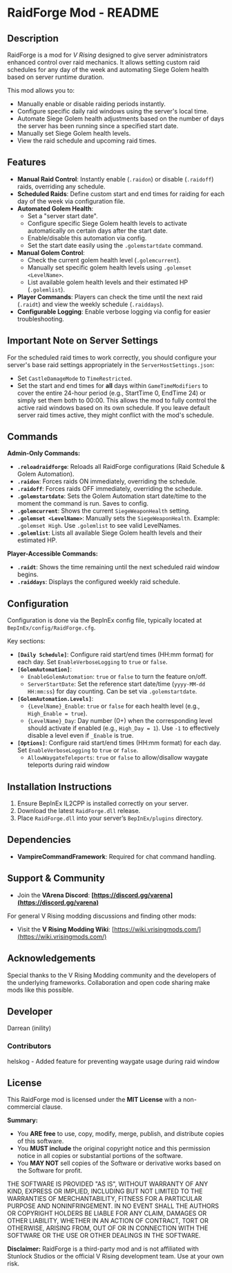 # RaidForge Mod - README

## Description
RaidForge is a mod for *V Rising* designed to give server administrators enhanced control over raid mechanics. It allows setting custom raid schedules for any day of the week and automating Siege Golem health based on server runtime duration.

This mod allows you to:
- Manually enable or disable raiding periods instantly.
- Configure specific daily raid windows using the server's local time.
- Automate Siege Golem health adjustments based on the number of days the server has been running since a specified start date.
- Manually set Siege Golem health levels.
- View the raid schedule and upcoming raid times.

## Features
- **Manual Raid Control**: Instantly enable (`.raidon`) or disable (`.raidoff`) raids, overriding any schedule.
- **Scheduled Raids**: Define custom start and end times for raiding for each day of the week via configuration file.
- **Automated Golem Health**:
    - Set a "server start date".
    - Configure specific Siege Golem health levels to activate automatically on certain days after the start date.
    - Enable/disable this automation via config.
    - Set the start date easily using the `.golemstartdate` command.
- **Manual Golem Control**:
    - Check the current golem health level (`.golemcurrent`).
    - Manually set specific golem health levels using `.golemset <LevelName>`.
    - List available golem health levels and their estimated HP (`.golemlist`).
- **Player Commands**: Players can check the time until the next raid (`.raidt`) and view the weekly schedule (`.raiddays`).
- **Configurable Logging**: Enable verbose logging via config for easier troubleshooting.

## Important Note on Server Settings
For the scheduled raid times to work correctly, you should configure your server's base raid settings appropriately in the `ServerHostSettings.json`:
- Set `CastleDamageMode` to `TimeRestricted`.
- Set the start and end times for **all** days within `GameTimeModifiers` to cover the entire 24-hour period (e.g., StartTime 0, EndTime 24) or simply set them both to 00:00. This allows the mod to fully control the active raid windows based on its own schedule. If you leave default server raid times active, they might conflict with the mod's schedule.

## Commands


**Admin-Only Commands:**
- **`.reloadraidforge`**: Reloads all RaidForge configurations (Raid Schedule & Golem Automation).
- **`.raidon`**: Forces raids ON immediately, overriding the schedule.
- **`.raidoff`**: Forces raids OFF immediately, overriding the schedule.
- **`.golemstartdate`**: Sets the Golem Automation start date/time to the moment the command is run. Saves to config.
- **`.golemcurrent`**: Shows the current `SiegeWeaponHealth` setting.
- **`.golemset <LevelName>`**: Manually sets the `SiegeWeaponHealth`. Example: `.golemset High`. Use `.golemlist` to see valid LevelNames.
- **`.golemlist`**: Lists all available Siege Golem health levels and their estimated HP.

**Player-Accessible Commands:**
- **`.raidt`**: Shows the time remaining until the next scheduled raid window begins.
- **`.raiddays`**: Displays the configured weekly raid schedule.

## Configuration
Configuration is done via the BepInEx config file, typically located at `BepInEx/config/RaidForge.cfg`.

Key sections:
- **`[Daily Schedule]`**: Configure raid start/end times (HH:mm format) for each day. Set `EnableVerboseLogging` to `true` or `false`.
- **`[GolemAutomation]`**:
    - `EnableGolemAutomation`: `true` or `false` to turn the feature on/off.
    - `ServerStartDate`: Set the reference start date/time (`yyyy-MM-dd HH:mm:ss`) for day counting. Can be set via `.golemstartdate`.
- **`[GolemAutomation.Levels]`**:
    - `{LevelName}_Enable`: `true` or `false` for each health level (e.g., `High_Enable = true`).
    - `{LevelName}_Day`: Day number (0+) when the corresponding level should activate if enabled (e.g., `High_Day = 1`). Use `-1` to effectively disable a level even if `_Enable` is true.
- **`[Options]`**: Configure raid start/end times (HH:mm format) for each day. Set `EnableVerboseLogging` to `true` or `false`.
    - `AllowWaygateTeleports`: `true` or `false` to allow/disallow waygate teleports during raid window
  
## Installation Instructions
1. Ensure BepInEx IL2CPP is installed correctly on your server.
2. Download the latest `RaidForge.dll` release.
3. Place `RaidForge.dll` into your server’s `BepInEx/plugins` directory.

## Dependencies
- **VampireCommandFramework**: Required for chat command handling.

## Support & Community

- Join the **VArena Discord**: **[https://discord.gg/varena](https://discord.gg/varena)**

For general V Rising modding discussions and finding other mods:
- Visit the **V Rising Modding Wiki**: [https://wiki.vrisingmods.com/](https://wiki.vrisingmods.com/)

## Acknowledgements
Special thanks to the V Rising Modding community and the developers of the underlying frameworks. Collaboration and open code sharing make mods like this possible.

## Developer
Darrean (inility)

### Contributors
helskog - Added feature for preventing waygate usage during raid window

## License
This RaidForge mod is licensed under the **MIT License** with a non-commercial clause.

**Summary:**
- You **ARE free** to use, copy, modify, merge, publish, and distribute copies of this software.
- You **MUST include** the original copyright notice and this permission notice in all copies or substantial portions of the software.
- You **MAY NOT** sell copies of the Software or derivative works based on the Software for profit.

THE SOFTWARE IS PROVIDED "AS IS", WITHOUT WARRANTY OF ANY KIND, EXPRESS OR IMPLIED, INCLUDING BUT NOT LIMITED TO THE WARRANTIES OF MERCHANTABILITY, FITNESS FOR A PARTICULAR PURPOSE AND NONINFRINGEMENT. IN NO EVENT SHALL THE AUTHORS OR COPYRIGHT HOLDERS BE LIABLE FOR ANY CLAIM, DAMAGES OR OTHER LIABILITY, WHETHER IN AN ACTION OF CONTRACT, TORT OR OTHERWISE, ARISING FROM, OUT OF OR IN CONNECTION WITH THE SOFTWARE OR THE USE OR OTHER DEALINGS IN THE SOFTWARE.

**Disclaimer:**
RaidForge is a third-party mod and is not affiliated with Stunlock Studios or the official V Rising development team. Use at your own risk.
